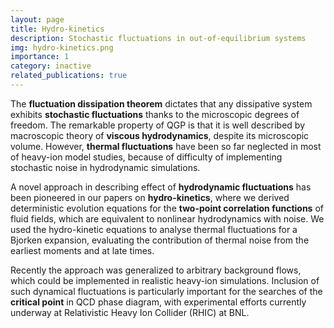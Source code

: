 ```yaml
---
layout: page
title: Hydro-kinetics
description: Stochastic fluctuations in out-of-equilibrium systems
img: hydro-kinetics.png
importance: 1
category: inactive
related_publications: true
---
```


The **fluctuation dissipation theorem** dictates that any dissipative system exhibits **stochastic fluctuations** thanks to the microscopic degrees of freedom. The remarkable property of QGP
is that it is well described by macroscopic theory of **viscous hydrodynamics**, despite its microscopic volume.
 However, **thermal fluctuations** have been so far neglected in most of
heavy-ion model studies, because of difficulty of implementing stochastic noise in hydrodynamic
simulations.

A novel approach in describing effect of **hydrodynamic fluctuations** has been pioneered in our
papers on **hydro-kinetics**, where we derived deterministic evolution equations for the **two-point
correlation functions** of fluid fields, which are equivalent to 
nonlinear hydrodynamics with noise. We used the hydro-kinetic equations to analyse thermal fluctuations
 for a Bjorken expansion, evaluating the contribution of thermal noise from the earliest moments and at late times.

Recently the approach was generalized to arbitrary
background flows, which could be implemented in realistic heavy-ion simulations. Inclusion
of such dynamical fluctuations is particularly important for the searches of the **critical point** in
QCD phase diagram, with experimental efforts currently underway at Relativistic Heavy Ion
Collider (RHIC) at BNL. 
